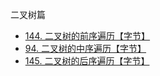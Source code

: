 二叉树篇
* [144. 二叉树的前序遍历【字节】](https://github.com/cyh756085049/LeetCode/blob/main/interview/practive/tree/preorderTraversal.js)
* [94. 二叉树的中序遍历【字节】](https://github.com/cyh756085049/LeetCode/blob/main/interview/practive/tree/inorderTraversal.js)
* [145. 二叉树的后序遍历【字节】](https://github.com/cyh756085049/LeetCode/blob/main/interview/practive/tree/postorderTraversal.js)
